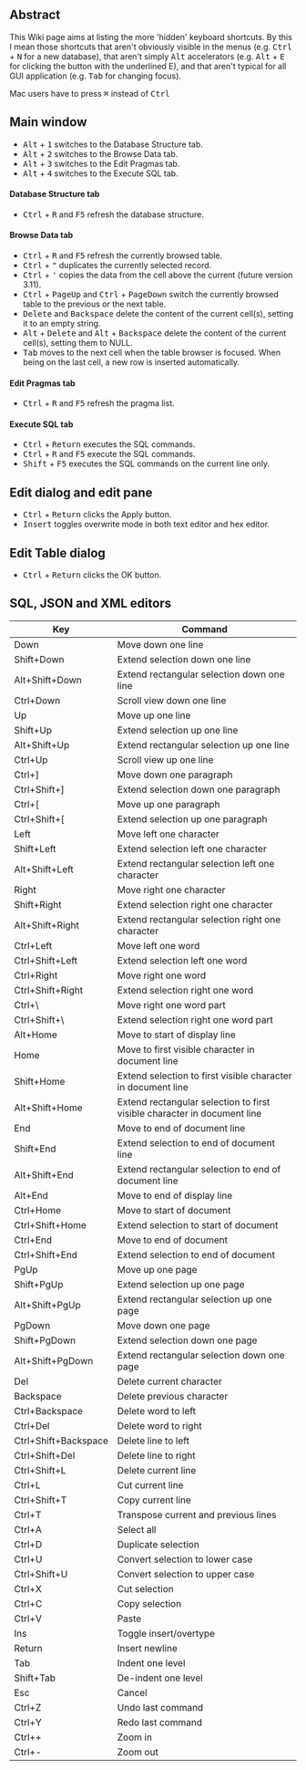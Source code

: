 ## Abstract
This Wiki page aims at listing the more 'hidden' keyboard shortcuts. By this I mean those shortcuts that aren't obviously visible in the menus (e.g. <kbd>Ctrl</kbd> + <kbd>N</kbd> for a new database), that aren't simply <kbd>Alt</kbd> accelerators (e.g. <kbd>Alt</kbd> + <kbd>E</kbd> for clicking the button with the underlined E), and that aren't typical for all GUI application (e.g. <kbd>Tab</kbd> for changing focus).

Mac users have to press <kbd>⌘</kbd> instead of <kbd>Ctrl</kbd>
## Main window

* <kbd>Alt</kbd> + <kbd>1</kbd> switches to the Database Structure tab.
* <kbd>Alt</kbd> + <kbd>2</kbd> switches to the Browse Data tab.
* <kbd>Alt</kbd> + <kbd>3</kbd> switches to the Edit Pragmas tab.
* <kbd>Alt</kbd> + <kbd>4</kbd> switches to the Execute SQL tab.

#### Database Structure tab
* <kbd>Ctrl</kbd> + <kbd>R</kbd> and <kbd>F5</kbd> refresh the database structure.

#### Browse Data tab
* <kbd>Ctrl</kbd> + <kbd>R</kbd> and <kbd>F5</kbd> refresh the currently browsed table.
* <kbd>Ctrl</kbd> + <kbd>"</kbd> duplicates the currently selected record.
* <kbd>Ctrl</kbd> + <kbd>'</kbd> copies the data from the cell above the current (future version 3.11).
* <kbd>Ctrl</kbd> + <kbd>PageUp</kbd> and <kbd>Ctrl</kbd> + <kbd>PageDown</kbd> switch the currently browsed table to the previous or the next table.
* <kbd>Delete</kbd> and <kbd>Backspace</kbd> delete the content of the current cell(s), setting it to an empty string.
* <kbd>Alt</kbd> + <kbd>Delete</kbd> and <kbd>Alt</kbd> + <kbd>Backspace</kbd> delete the content of the current cell(s), setting them to NULL.
* <kbd>Tab</kbd> moves to the next cell when the table browser is focused. When being on the last cell, a new row is inserted automatically.

#### Edit Pragmas tab
* <kbd>Ctrl</kbd> + <kbd>R</kbd> and <kbd>F5</kbd> refresh the pragma list.

#### Execute SQL tab
* <kbd>Ctrl</kbd> + <kbd>Return</kbd> executes the SQL commands.
* <kbd>Ctrl</kbd> + <kbd>R</kbd> and <kbd>F5</kbd> execute the SQL commands.
* <kbd>Shift</kbd> + <kbd>F5</kbd> executes the SQL commands on the current line only.

## Edit dialog and edit pane
* <kbd>Ctrl</kbd> + <kbd>Return</kbd> clicks the Apply button.
* <kbd>Insert</kbd> toggles overwrite mode in both text editor and hex editor.

## Edit Table dialog
* <kbd>Ctrl</kbd> + <kbd>Return</kbd> clicks the OK button.

## SQL, JSON and XML editors
Key | Command
----|----
Down	|	Move down one line
Shift+Down	|	Extend selection down one line
Alt+Shift+Down	|	Extend rectangular selection down one line
Ctrl+Down	|	Scroll view down one line
Up	|	Move up one line
Shift+Up	|	Extend selection up one line
Alt+Shift+Up	|	Extend rectangular selection up one line
Ctrl+Up	|	Scroll view up one line
Ctrl+]	|	Move down one paragraph
Ctrl+Shift+]	|	Extend selection down one paragraph
Ctrl+[	|	Move up one paragraph
Ctrl+Shift+[	|	Extend selection up one paragraph
Left	|	Move left one character
Shift+Left	|	Extend selection left one character
Alt+Shift+Left	|	Extend rectangular selection left one character
Right	|	Move right one character
Shift+Right	|	Extend selection right one character
Alt+Shift+Right	|	Extend rectangular selection right one character
Ctrl+Left	|	Move left one word
Ctrl+Shift+Left	|	Extend selection left one word
Ctrl+Right	|	Move right one word
Ctrl+Shift+Right	|	Extend selection right one word
Ctrl+\	|	Move right one word part
Ctrl+Shift+\	|	Extend selection right one word part
Alt+Home	|	Move to start of display line
Home	|	Move to first visible character in document line
Shift+Home	|	Extend selection to first visible character in document line
Alt+Shift+Home	|	Extend rectangular selection to first visible character in document line
End	|	Move to end of document line
Shift+End	|	Extend selection to end of document line
Alt+Shift+End	|	Extend rectangular selection to end of document line
Alt+End	|	Move to end of display line
Ctrl+Home	|	Move to start of document
Ctrl+Shift+Home	|	Extend selection to start of document
Ctrl+End	|	Move to end of document
Ctrl+Shift+End	|	Extend selection to end of document
PgUp	|	Move up one page
Shift+PgUp	|	Extend selection up one page
Alt+Shift+PgUp	|	Extend rectangular selection up one page
PgDown	|	Move down one page
Shift+PgDown	|	Extend selection down one page
Alt+Shift+PgDown	|	Extend rectangular selection down one page
Del	|	Delete current character
Backspace	|	Delete previous character
Ctrl+Backspace	|	Delete word to left
Ctrl+Del	|	Delete word to right
Ctrl+Shift+Backspace	|	Delete line to left
Ctrl+Shift+Del	|	Delete line to right
Ctrl+Shift+L	|	Delete current line
Ctrl+L	|	Cut current line
Ctrl+Shift+T	|	Copy current line
Ctrl+T	|	Transpose current and previous lines
Ctrl+A	|	Select all
Ctrl+D	|	Duplicate selection
Ctrl+U	|	Convert selection to lower case
Ctrl+Shift+U	|	Convert selection to upper case
Ctrl+X	|	Cut selection
Ctrl+C	|	Copy selection
Ctrl+V	|	Paste
Ins	|	Toggle insert/overtype
Return	|	Insert newline
Tab	|	Indent one level
Shift+Tab	|	De-indent one level
Esc	|	Cancel
Ctrl+Z	|	Undo last command
Ctrl+Y	|	Redo last command
Ctrl++	|	Zoom in
Ctrl+-	|	Zoom out
